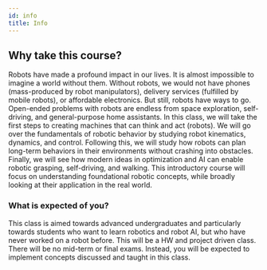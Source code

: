 ```yaml
---
id: info
title: Info
---
```


## Why take this course?
Robots have made a profound impact in our lives. It is almost impossible to imagine a world without them. Without robots, we would not have phones (mass-produced by robot manipulators), delivery services (fulfilled by mobile robots), or affordable electronics. But still, robots have ways to go. Open-ended problems with robots are endless from space exploration, self-driving, and general-purpose home assistants. In this class, we will take the first steps to creating machines that can think and act (robots). We will go over the fundamentals of robotic behavior by studying robot kinematics, dynamics, and control. Following this, we will study how robots can plan long-term behaviors in their environments without crashing into obstacles. Finally, we will see how modern ideas in optimization and AI can enable robotic grasping, self-driving, and walking. This introductory course will focus on understanding foundational robotic concepts, while broadly looking at their application in the real world.


### What is expected of you?
This class is aimed towards advanced undergraduates and particularly towards students who want to learn robotics and robot AI, but who have never worked on a robot before. This will be a HW and project driven class. There will be no mid-term or final exams. Instead, you will be expected to implement concepts discussed and taught in this class. 
